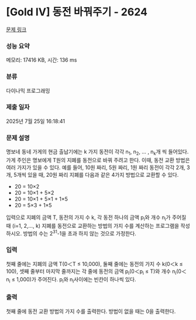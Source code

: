 # [Gold IV] 동전 바꿔주기 - 2624 

[문제 링크](https://www.acmicpc.net/problem/2624) 

### 성능 요약

메모리: 17416 KB, 시간: 136 ms

### 분류

다이나믹 프로그래밍

### 제출 일자

2025년 7월 25일 16:18:41

### 문제 설명

<p>명보네 동네 가게의 현금 출납기에는 k 가지 동전이 각각 n<sub>1</sub>, n<sub>2</sub>, … , n<sub>k</sub>개 씩 들어있다. 가게 주인은 명보에게 T원의 지폐를 동전으로 바꿔 주려고 한다. 이때, 동전 교환 방법은 여러 가지가 있을 수 있다. 예를 들어, 10원 짜리, 5원 짜리, 1원 짜리 동전이 각각 2개, 3개, 5개씩 있을 때, 20원 짜리 지폐를 다음과 같은 4가지 방법으로 교환할 수 있다.</p>

<ul>
	<li>20 = 10×2 </li>
	<li>20 = 10×1 + 5×2 </li>
	<li>20 = 10×1 + 5×1 + 1×5 </li>
	<li>20 = 5×3 + 1×5</li>
</ul>

<p>입력으로 지폐의 금액 T, 동전의 가지 수 k, 각 동전 하나의 금액 p<sub>i</sub>와 개수 n<sub>i</sub>가 주어질 때 (i=1, 2,…, k) 지폐를 동전으로 교환하는 방법의 가지 수를 계산하는 프로그램을 작성하시오. 방법의 수는 2<sup>31</sup>-1을 초과 하지 않는 것으로 가정한다.</p>

### 입력 

 <p>첫째 줄에는 지폐의 금액 T(0＜T ≤ 10,000), 둘째 줄에는 동전의 가지 수 k(0＜k ≤ 100), 셋째 줄부터 마지막 줄까지는 각 줄에 동전의 금액 p<sub>i</sub>(0＜p<sub>i</sub> ≤ T)와 개수 n<sub>i</sub>(0＜n<sub>i</sub> ≤ 1,000)가 주어진다. p<sub>i</sub>와 n<sub>i</sub>사이에는 빈칸이 하나씩 있다.</p>

### 출력 

 <p>첫째 줄에 동전 교환 방법의 가지 수를 출력한다. 방법이 없을 때는 0을 출력한다.</p>

